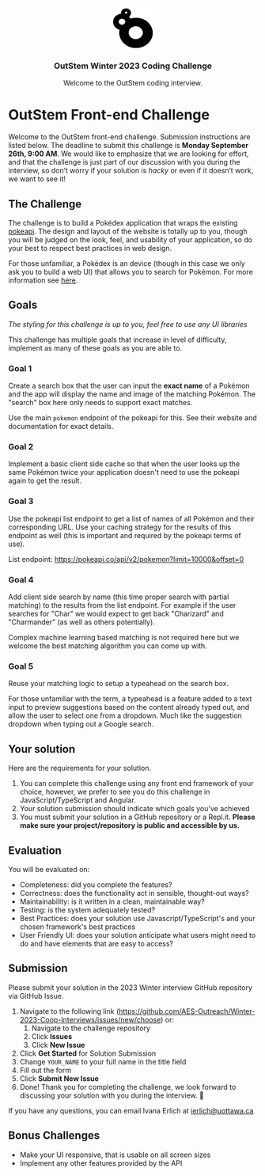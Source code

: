 <!-- PROJECT LOGO -->
<br />
<p align="center">
  <a href="https://github.com/AES-Outreach/Winter-2023-Coop-Interviews">
    <img src="outstem_logo_icon.svg" alt="Logo" width="80" height="80">
  </a>

  <h3 align="center">OutStem Winter 2023 Coding Challenge</h3>

  <p align="center">
    Welcome to the OutStem coding interview.
  </p>
</p>

# OutStem Front-end Challenge

Welcome to the OutStem front-end challenge. Submission instructions are listed below. The deadline to submit this challenge is **Monday September 26th, 9:00 AM**. We would like to emphasize that we are looking for effort, and that the challenge is just part of our discussion with you during the interview, so don’t worry if your solution is *hacky* or even if it doesn’t work, we want to see it!

## The Challenge

The challenge is to build a Pokédex application that wraps the existing [pokeapi](https://pokeapi.co/). The design and layout of the website is totally up to you, though you will be judged on the look, feel, and usability of your application, so do your best to respect best practices in web design.

For those unfamiliar, a Pokédex is an device (though in this case we only ask you to build a web UI) that allows you to search for Pokémon. For more information see [here](https://pokemon.fandom.com/wiki/Pok%C3%A9dex).

## Goals

*The styling for this challenge is up to you, feel free to use any UI libraries*

This challenge has multiple goals that increase in level of difficulty, implement as many of these goals as you are able to.

### Goal 1

Create a search box that the user can input the **exact name** of a Pokémon and the app will display the name and image of the matching Pokémon. The "search" box here only needs to support exact matches.

Use the main `pokemon` endpoint of the pokeapi for this. See their website and documentation for exact details.

### Goal 2

Implement a basic client side cache so that when the user looks up the same Pokémon twice your application doesn't need to use the pokeapi again to get the result.

### Goal 3

Use the pokeapi list endpoint to get a list of names of all Pokémon and their corresponding URL. Use your caching strategy for the results of this endpoint as well (this is important and required by the pokeapi terms of use).

List endpoint: https://pokeapi.co/api/v2/pokemon?limit=10000&offset=0

### Goal 4

Add client side search by name (this time proper search with partial matching) to the results from the list endpoint. For example if the user searches for "Char" we would expect to get back "Charizard" and "Charmander" (as well as others potentially).

Complex machine learning based matching is not required here but we welcome the best matching algorithm you can come up with.

### Goal 5

Reuse your matching logic to setup a typeahead on the search box.

For those unfamiliar with the term, a typeahead is a feature added to a text input to preview suggestions based on the content already typed out, and allow the user to select one from a dropdown. Much like the suggestion dropdown when typing out a Google search.

## Your solution

Here are the requirements for your solution.

1. You can complete this challenge using any front end framework of your choice, however, we prefer to see you do this challenge in JavaScript/TypeScript and Angular.
2. Your solution submission should indicate which goals you've achieved
4. You must submit your solution in a GitHub repository or a Repl.it. **Please make sure your project/repository is public and accessible by us.**

## Evaluation 

You will be evaluated on:
- Completeness: did you complete the features?
- Correctness: does the functionality act in sensible, thought-out ways?
- Maintainability: is it written in a clean, maintainable way?
- Testing: is the system adequately tested?
- Best Practices: does your solution use Javascript/TypeScript's and your chosen framework's best practices
- User Friendly UI: does your solution anticipate what users might need to do and have elements that are easy to access?

## Submission

Please submit your solution in the 2023 Winter interview GitHub repository via GitHub Issue.

1. Navigate to the following link (https://github.com/AES-Outreach/Winter-2023-Coop-Interviews/issues/new/choose) or:
   1. Navigate to the challenge repository
   2. Click **Issues**
   3. Click **New Issue**
2. Click **Get Started** for Solution Submission
3. Change `YOUR_NAME` to your full name in the title field
4. Fill out the form
5. Click **Submit New Issue**
6. Done! Thank you for completing the challenge, we look forward to discussing your solution with you during the interview. 🎉

If you have any questions, you can email Ivana Erlich at ierlich@uottawa.ca


## Bonus Challenges

- Make your UI responsive, that is usable on all screen sizes
- Implement any other features provided by the API

